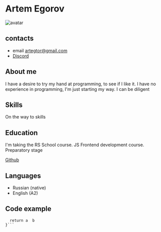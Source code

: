 # Artem Egorov
![avatar](https://www.meme-arsenal.com/memes/b91a4cdd8f50ec29d69e84a46efe968e.jpg)


## contacts
 * email artegtor@gmail.com
 * [Discord](https://discordapp.com/users/670331603129597981)

## About me
I have a desire to try my hand at programming, to see if I like it.
I have no experience in programming, I'm just starting my way. I can be diligent

## Skills 
On the way to skills

## Education
I'm taking the RS School course. JS Frontend development course. Preparatory stage

[Github](https://github.com/EgorovArtem34/rsschool-cv)

## Languages
 * Russian (native)
 * English (A2)

## Code example
```function multiply(a, b) {
  return a  b
}```
